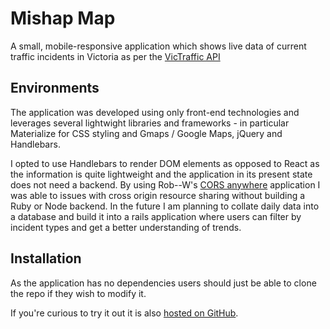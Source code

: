 # Mishap Map
A small, mobile-responsive application which shows live data of current traffic incidents in Victoria as per the <a href="https://victraffic-api.wd.com.au/api/v3/incidents">VicTraffic API</a> 

## Environments
The application was developed using only front-end technologies and leverages several lightwight libraries and frameworks - in particular Materialize for CSS styling and Gmaps / Google Maps, jQuery and Handlebars.

I opted to use Handlebars to render DOM elements as opposed to React as the information is quite lightweight and the application in its present state does not need a backend. By using Rob--W's <a href="https://github.com/Rob--W/cors-anywhere">CORS anywhere</a> application I was able to issues with cross origin resource sharing without building a Ruby or Node backend. In the future I am planning to collate daily data into a database and build it into a rails application where users can filter by incident types and get a better understanding of trends. 

## Installation
As the application has no dependencies users should just be able to clone the repo if they wish to modify it.

If you're curious to try it out it is also <a href="https://adrianmancuso.github.io/tic-tac-glow/">hosted on GitHub</a>.